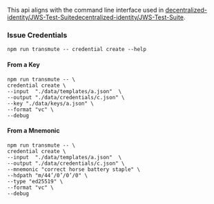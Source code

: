 This api aligns with the command line interface used in [decentralized-identity/JWS-Test-Suitedecentralized-identity/JWS-Test-Suite](https://github.com/decentralized-identity/JWS-Test-Suite).

### Issue Credentials

```
npm run transmute -- credential create --help
```

#### From a Key

```
npm run transmute -- \
credential create \
--input  "./data/templates/a.json"  \
--output "./data/credentials/c.json" \
--key "./data/keys/a.json" \
--format "vc" \
--debug
```

#### From a Mnemonic

```
npm run transmute -- \
credential create \
--input  "./data/templates/a.json"  \
--output "./data/credentials/c.json" \
--mnemonic "correct horse battery staple" \
--hdpath "m/44’/0’/0’/0" \
--type "ed25519" \
--format "vc" \
--debug
```

